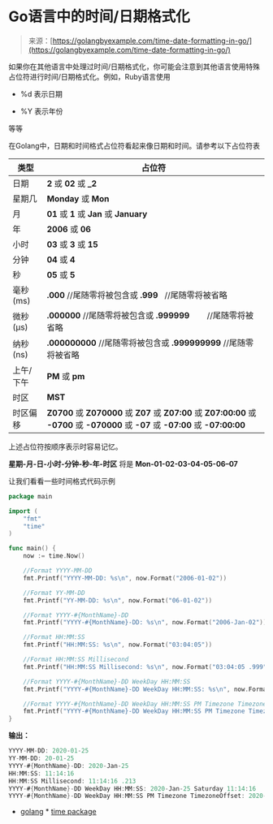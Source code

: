 <!--yml

分类：未分类

日期：2024-10-13 06:07:56

-->

# Go语言中的时间/日期格式化

> 来源：[https://golangbyexample.com/time-date-formatting-in-go/](https://golangbyexample.com/time-date-formatting-in-go/)

如果你在其他语言中处理过时间/日期格式化，你可能会注意到其他语言使用特殊占位符进行时间/日期格式化。例如，Ruby语言使用

+   %d 表示日期

+   %Y 表示年份

等等

在Golang中，日期和时间格式占位符看起来像日期和时间。请参考以下占位符表

| **类型** | **占位符** |
| --- | --- |
| 日期 | **2** 或 **02** 或 **_2** |
| 星期几 | **Monday** 或 **Mon** |
| 月 | **01** 或 **1** 或 **Jan** 或 **January** |
| 年 | **2006** 或 **06** |
| 小时 | **03** 或 **3** 或 **15** |
| 分钟 | **04** 或 **4** |
| 秒 | **05** 或 **5** |
| 毫秒 (ms) | **.000** //尾随零将被包含或 **.999**   //尾随零将被省略 |
| 微秒 (μs) | **.000000** //尾随零将被包含或 **.999999**        //尾随零将被省略 |
| 纳秒 (ns) | **.000000000** //尾随零将被包含或 **.999999999** //尾随零将被省略 |
| 上午/下午 | **PM** 或 **pm** |
| 时区 | **MST** |
| 时区偏移 | **Z0700** 或 **Z070000** 或 **Z07** 或 **Z07:00** 或 **Z07:00:00** 或 **-0700** 或 **-070000** 或 **-07** 或 **-07:00** 或 **-07:00:00** |

上述占位符按顺序表示时容易记忆。

**星期-月-日-小时-分钟-秒-年-时区** 将是 **Mon-01-02-03-04-05-06–07**

让我们看看一些时间格式代码示例

```go
package main

import (
    "fmt"
    "time"
)

func main() {
    now := time.Now()

    //Format YYYY-MM-DD
    fmt.Printf("YYYY-MM-DD: %s\n", now.Format("2006-01-02"))

    //Format YY-MM-DD
    fmt.Printf("YY-MM-DD: %s\n", now.Format("06-01-02"))

    //Format YYYY-#{MonthName}-DD
    fmt.Printf("YYYY-#{MonthName}-DD: %s\n", now.Format("2006-Jan-02"))

    //Format HH:MM:SS
    fmt.Printf("HH:MM:SS: %s\n", now.Format("03:04:05"))

    //Format HH:MM:SS Millisecond
    fmt.Printf("HH:MM:SS Millisecond: %s\n", now.Format("03:04:05 .999"))

    //Format YYYY-#{MonthName}-DD WeekDay HH:MM:SS
    fmt.Printf("YYYY-#{MonthName}-DD WeekDay HH:MM:SS: %s\n", now.Format("2006-Jan-02 Monday 03:04:05"))

    //Format YYYY-#{MonthName}-DD WeekDay HH:MM:SS PM Timezone TimezoneOffset
    fmt.Printf("YYYY-#{MonthName}-DD WeekDay HH:MM:SS PM Timezone TimezoneOffset: %s\n", now.Format("2006-Jan-02 Monday 03:04:05 PM MST -07:00"))
}
```

**输出：**

```go
YYYY-MM-DD: 2020-01-25
YY-MM-DD: 20-01-25
YYYY-#{MonthName}-DD: 2020-Jan-25
HH:MM:SS: 11:14:16
HH:MM:SS Millisecond: 11:14:16 .213
YYYY-#{MonthName}-DD WeekDay HH:MM:SS: 2020-Jan-25 Saturday 11:14:16
YYYY-#{MonthName}-DD WeekDay HH:MM:SS PM Timezone TimezoneOffset: 2020-Jan-25 Saturday 11:14:16 PM IST +05:30
```

+   [golang](https://golangbyexample.com/tag/golang/) * [time package](https://golangbyexample.com/tag/time-package/)
